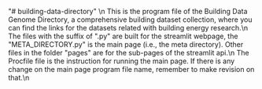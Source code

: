 "# building-data-directory" \n
This is the program file of the Building Data Genome Directory, a comprehensive building dataset collection, where you can find the links for the datasets related with building energy research.\n
The files with the suffix of ".py" are built for the streamlit webpage, the "META_DIRECTORY.py" is the main page (i.e., the meta directory). Other files in the folder "pages" are for the sub-pages of the streamlit api.\n
The Procfile file is the instruction for running the main page. If there is any change on the main page program file name, remember to make revision on that.\n
